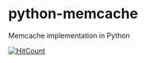 # python-memcache
Memcache implementation in Python

[![HitCount](http://hits.dwyl.io/teamtact/https://github.com/teamtact/python-memcache.svg)](http://hits.dwyl.io/teamtact/https://github.com/teamtact/python-memcache)
